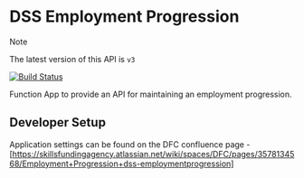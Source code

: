 # DSS Employment Progression

> [!NOTE]  
> The latest version of this API is `v3`

[![Build Status](https://sfa-gov-uk.visualstudio.com/CDS%202.0/_apis/build/status/Yaml/dss-employmentprogression?repoName=SkillsFundingAgency%2Fdss-employmentprogression&branchName=master-v3)](https://sfa-gov-uk.visualstudio.com/CDS%202.0/_build/latest?definitionId=1717&repoName=SkillsFundingAgency%2Fdss-employmentprogression&branchName=master-v3)

Function App to provide an API for maintaining an employment progression.

## Developer Setup

Application settings can be found on the DFC confluence page - [https://skillsfundingagency.atlassian.net/wiki/spaces/DFC/pages/3578134568/Employment+Progression+dss-employmentprogression]
